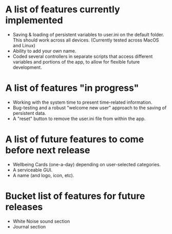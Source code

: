 # A list of features currently implemented

- Saving & loading of persistent variables to user.ini on the default folder. This should work across all devices. (Currently tested across MacOS and Linux)
- Ability to add your own name.
- Coded several controllers in separate scripts that access different variables and portions of the app, to allow for flexible future development.

# A list of features "in progress"

- Working with the system time to present time-related information.
- Bug-testing and a robust "welcome new user" approach to the saving of persistent data.
- A "reset" button to remove the user.ini file from within the app.

# A list of future features to come before next release

- Wellbeing Cards (one-a-day) depending on user-selected categories.
- A serviceable GUI.
- A name (and logo, icon, etc).

# Bucket list of features for future releases

- White Noise sound section
- Journal section